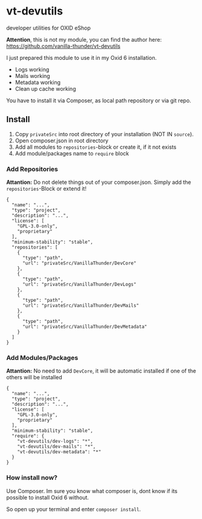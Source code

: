 # vt-devutils
developer utilities for OXID eShop

**Attention**, this is not my module, you can find the author here: https://github.com/vanilla-thunder/vt-devutils

I just prepared this module to use it in my Oxid 6 installation.

- Logs working
- Mails working
- Metadata working
- Clean up cache working

You have to install it via Composer, as local path repository or via git repo.

## Install

1. Copy `privateSrc` into root directory of your installation (NOT IN `source`).
2. Open composer.json in root directory
3. Add all modules to `repositories`-block or create it, if it not exists
4. Add module/packages name to `require` block

### Add Repositories

**Attantion:** Do not delete things out of your composer.json. Simply add the `repositories`-Block or extend it!

```
{
  "name": "...",
  "type": "project",
  "description": "...",
  "license": [
    "GPL-3.0-only",
    "proprietary"
  ],
  "minimum-stability": "stable",
  "repositories": [
    {
      "type": "path",
      "url": "privateSrc/VanillaThunder/DevCore"
    },
    {
      "type": "path",
      "url": "privateSrc/VanillaThunder/DevLogs"
    },
    {
      "type": "path",
      "url": "privateSrc/VanillaThunder/DevMails"
    },
    {
      "type": "path",
      "url": "privateSrc/VanillaThunder/DevMetadata"
    }
  ]
}
```

### Add Modules/Packages

**Attantion:** No need to add `DevCore`, it will be automatic installed if one of the others will be installed

```
{
  "name": "...",
  "type": "project",
  "description": "...",
  "license": [
    "GPL-3.0-only",
    "proprietary"
  ],
  "minimum-stability": "stable",
  "require": {
    "vt-devutils/dev-logs": "*",
    "vt-devutils/dev-mails": "*",
    "vt-devutils/dev-metadata": "*"
  }
}
```

### How install now?

Use Composer. Im sure you know what composer is, dont know if its possible to install Oxid 6 without.

So open up your terminal and enter `composer install`.
